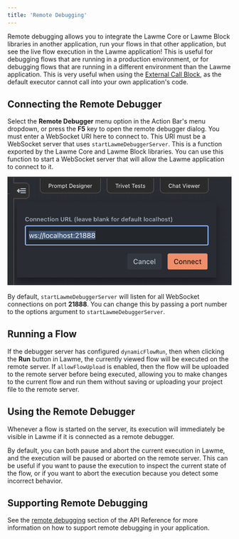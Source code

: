 ```yaml
---
title: 'Remote Debugging'
---
```


Remote debugging allows you to integrate the Lawme Core or Lawme Block libraries in another application, run your flows in that other application, but see the live flow execution in the Lawme application! This is useful for debugging flows that are running in a production environment, or for debugging flows that are running in a different environment than the Lawme application. This is very useful when using the [External Call Block](../block-reference/external-call), as the default executor cannot call into your own application's code.

## Connecting the Remote Debugger

Select the **Remote Debugger** menu option in the Action Bar's menu dropdown, or press the **F5** key to open the remote debugger dialog. You must enter a WebSocket URI here to connect to. This URI must be a WebSocket server that uses `startLawmeDebuggerServer`. This is a function exported by the Lawme Core and Lawme Block libraries. You can use this function to start a WebSocket server that will allow the Lawme application to connect to it.

![remote debugger](../assets/remote-debugger.png)

By default, `startLawmeDebuggerServer` will listen for all WebSocket connections on port **21888**. You can change this by passing a port number to the options argument to `startLawmeDebuggerServer`.

## Running a Flow

If the debugger server has configured `dynamicFlowRun`, then when clicking the **Run** button in Lawme, the currently viewed flow will be executed on the remote server. If `allowFlowUpload` is enabled, then the flow will be uploaded to the remote server before being executed, allowing you to make changes to the current flow and run them without saving or uploading your project file to the remote server.

## Using the Remote Debugger

Whenever a flow is started on the server, its execution will immediately be visible in Lawme if it is connected as a remote debugger.

By default, you can both pause and abort the current execution in Lawme, and the execution will be paused or aborted on the remote server. This can be useful if you want to pause the execution to inspect the current state of the flow, or if you want to abort the execution because you detect some incorrect behavior.

## Supporting Remote Debugging

See the [remote debugging](../../api-reference/remote-debugging) section of the API Reference for more information on how to support remote debugging in your application.
